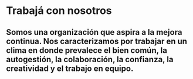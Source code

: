 # Trabajá con nosotros

## Somos una organización que aspira a la mejora continua. Nos caracterizamos por trabajar en un clima en donde prevalece el bien común, la autogestión, la colaboración, la confianza, la creatividad y el trabajo en equipo.


